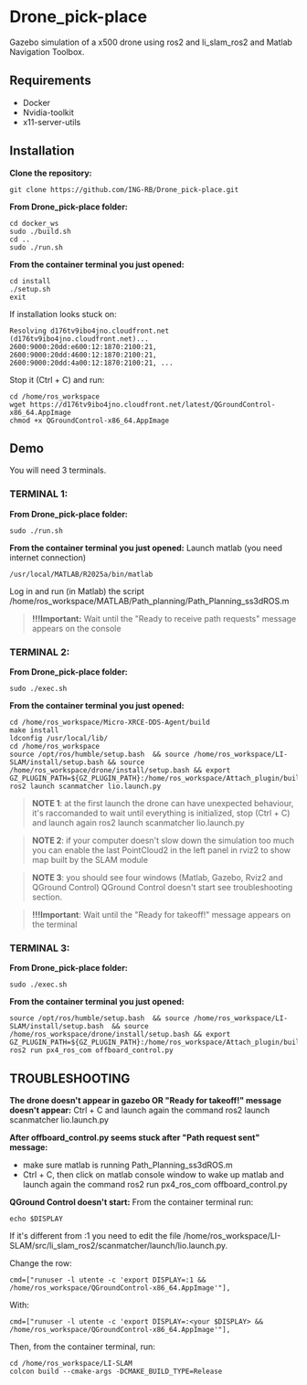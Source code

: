 

# Drone_pick-place
Gazebo simulation of a x500 drone using ros2 and li_slam_ros2 and Matlab Navigation Toolbox.


## Requirements

 - Docker
 - Nvidia-toolkit
 - x11-server-utils

## Installation
**Clone the repository:**

    git clone https://github.com/ING-RB/Drone_pick-place.git

**From Drone_pick-place folder:**

    cd docker_ws
    sudo ./build.sh
    cd ..
    sudo ./run.sh

**From the container terminal you just opened:**

    cd install
    ./setup.sh
    exit

If installation looks stuck on:

    Resolving d176tv9ibo4jno.cloudfront.net (d176tv9ibo4jno.cloudfront.net)... 2600:9000:20dd:e600:12:1870:2100:21, 2600:9000:20dd:4600:12:1870:2100:21, 2600:9000:20dd:4a00:12:1870:2100:21, ...
Stop it (Ctrl + C) and run:

    cd /home/ros_workspace
    wget https://d176tv9ibo4jno.cloudfront.net/latest/QGroundControl-x86_64.AppImage
    chmod +x QGroundControl-x86_64.AppImage

## Demo
You will need 3 terminals.
### TERMINAL 1:
**From Drone_pick-place folder:**

    sudo ./run.sh

**From the container terminal you just opened:**
Launch matlab (you need internet connection)

    /usr/local/MATLAB/R2025a/bin/matlab

Log in and run (in Matlab) the script /home/ros_workspace/MATLAB/Path_planning/Path_Planning_ss3dROS.m

>**!!!Important:** Wait until the "Ready to receive path requests" message appears on the console

### TERMINAL 2:
**From Drone_pick-place folder:**

    sudo ./exec.sh

**From the container terminal you just opened:**
   

    cd /home/ros_workspace/Micro-XRCE-DDS-Agent/build
    make install
    ldconfig /usr/local/lib/
    cd /home/ros_workspace
    source /opt/ros/humble/setup.bash  && source /home/ros_workspace/LI-SLAM/install/setup.bash && source /home/ros_workspace/drone/install/setup.bash && export GZ_PLUGIN_PATH=${GZ_PLUGIN_PATH}:/home/ros_workspace/Attach_plugin/build
    ros2 launch scanmatcher lio.launch.py

>**NOTE 1**: at the first launch the drone can have unexpected behaviour, it's raccomanded to wait until everything is initialized, stop (Ctrl + C) and launch again ros2 launch scanmatcher lio.launch.py

>**NOTE 2**: if your computer doesn't slow down the simulation too much you can enable the last PointCloud2 in the left panel in rviz2 to show map built by the SLAM module

>**NOTE 3**: you should see four windows (Matlab, Gazebo, Rviz2 and QGround Control) QGround Control doesn't start see troubleshooting section.

>**!!!Important**: Wait until the "Ready for takeoff!" message appears on the terminal

### TERMINAL 3:
**From Drone_pick-place folder:**

    sudo ./exec.sh

**From the container terminal you just opened:**

    source /opt/ros/humble/setup.bash  && source /home/ros_workspace/LI-SLAM/install/setup.bash  && source /home/ros_workspace/drone/install/setup.bash && export GZ_PLUGIN_PATH=${GZ_PLUGIN_PATH}:/home/ros_workspace/Attach_plugin/build
    ros2 run px4_ros_com offboard_control.py

## TROUBLESHOOTING
**The drone doesn't appear in gazebo OR "Ready for takeoff!" message doesn't appear:**
Ctrl + C and launch again the command ros2 launch scanmatcher lio.launch.py

**After offboard_control.py seems stuck after "Path request sent" message:**
- make sure matlab is running Path_Planning_ss3dROS.m
- Ctrl + C, then click on matlab console window to wake up matlab and launch again the command ros2 run px4_ros_com offboard_control.py

**QGround Control doesn't start:**
From the container terminal run:

    echo $DISPLAY
If it's different from :1 you need to edit the file /home/ros_workspace/LI-SLAM/src/li_slam_ros2/scanmatcher/launch/lio.launch.py.

Change the row:

    cmd=["runuser -l utente -c 'export DISPLAY=:1 && /home/ros_workspace/QGroundControl-x86_64.AppImage'"],

With:

    cmd=["runuser -l utente -c 'export DISPLAY=:<your $DISPLAY> && /home/ros_workspace/QGroundControl-x86_64.AppImage'"],

Then, from the container terminal, run:

    cd /home/ros_workspace/LI-SLAM
    colcon build --cmake-args -DCMAKE_BUILD_TYPE=Release


